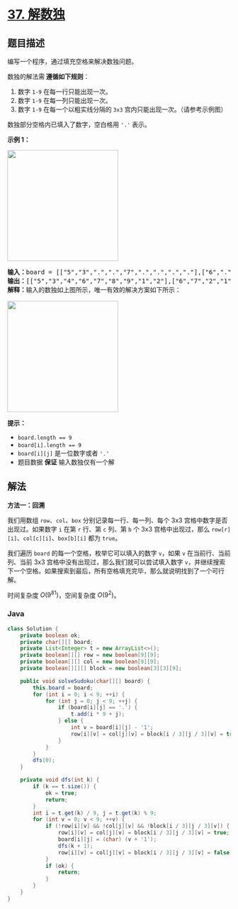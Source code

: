 # [37. 解数独](https://leetcode.cn/problems/sudoku-solver)

## 题目描述

<p>编写一个程序，通过填充空格来解决数独问题。</p>

<p>数独的解法需<strong> 遵循如下规则</strong>：</p>

<ol>
	<li>数字&nbsp;<code>1-9</code>&nbsp;在每一行只能出现一次。</li>
	<li>数字&nbsp;<code>1-9</code>&nbsp;在每一列只能出现一次。</li>
	<li>数字&nbsp;<code>1-9</code>&nbsp;在每一个以粗实线分隔的&nbsp;<code>3x3</code>&nbsp;宫内只能出现一次。（请参考示例图）</li>
</ol>

<p>数独部分空格内已填入了数字，空白格用&nbsp;<code>'.'</code>&nbsp;表示。</p>

<div class="top-view__1vxA">
<div class="original__bRMd">
<div>
<p><strong>示例 1：</strong></p>
<img src="https://gcore.jsdelivr.net/gh/doocs/leetcode@main/solution/0000-0099/0037.Sudoku%20Solver/images/250px-sudoku-by-l2g-20050714svg.png" style="height:250px; width:250px" />
<pre>
<strong>输入：</strong>board = [["5","3",".",".","7",".",".",".","."],["6",".",".","1","9","5",".",".","."],[".","9","8",".",".",".",".","6","."],["8",".",".",".","6",".",".",".","3"],["4",".",".","8",".","3",".",".","1"],["7",".",".",".","2",".",".",".","6"],[".","6",".",".",".",".","2","8","."],[".",".",".","4","1","9",".",".","5"],[".",".",".",".","8",".",".","7","9"]]
<strong>输出：</strong>[["5","3","4","6","7","8","9","1","2"],["6","7","2","1","9","5","3","4","8"],["1","9","8","3","4","2","5","6","7"],["8","5","9","7","6","1","4","2","3"],["4","2","6","8","5","3","7","9","1"],["7","1","3","9","2","4","8","5","6"],["9","6","1","5","3","7","2","8","4"],["2","8","7","4","1","9","6","3","5"],["3","4","5","2","8","6","1","7","9"]]
<strong>解释：</strong>输入的数独如上图所示，唯一有效的解决方案如下所示：

<img src="https://gcore.jsdelivr.net/gh/doocs/leetcode@main/solution/0000-0099/0037.Sudoku%20Solver/images/250px-sudoku-by-l2g-20050714_solutionsvg.png" style="height:250px; width:250px" />
</pre>

<p><strong>提示：</strong></p>

<ul>
	<li><code>board.length == 9</code></li>
	<li><code>board[i].length == 9</code></li>
	<li><code>board[i][j]</code> 是一位数字或者 <code>'.'</code></li>
	<li>题目数据 <strong>保证</strong> 输入数独仅有一个解</li>
</ul>
</div>
</div>
</div>

## 解法

**方法一：回溯**

我们用数组 `row`、`col`、`box` 分别记录每一行、每一列、每个 3x3 宫格中数字是否出现过。如果数字 `i` 在第 `r` 行、第 `c` 列、第 `b` 个 3x3 宫格中出现过，那么 `row[r][i]`、`col[c][i]`、`box[b][i]` 都为 `true`。

我们遍历 `board` 的每一个空格，枚举它可以填入的数字 `v`，如果 `v` 在当前行、当前列、当前 3x3 宫格中没有出现过，那么我们就可以尝试填入数字 `v`，并继续搜索下一个空格。如果搜索到最后，所有空格填充完毕，那么就说明找到了一个可行解。

时间复杂度 $O(9^{81})$，空间复杂度 $O(9^2)$。

### **Java**

```java
class Solution {
    private boolean ok;
    private char[][] board;
    private List<Integer> t = new ArrayList<>();
    private boolean[][] row = new boolean[9][9];
    private boolean[][] col = new boolean[9][9];
    private boolean[][][] block = new boolean[3][3][9];

    public void solveSudoku(char[][] board) {
        this.board = board;
        for (int i = 0; i < 9; ++i) {
            for (int j = 0; j < 9; ++j) {
                if (board[i][j] == '.') {
                    t.add(i * 9 + j);
                } else {
                    int v = board[i][j] - '1';
                    row[i][v] = col[j][v] = block[i / 3][j / 3][v] = true;
                }
            }
        }
        dfs(0);
    }

    private void dfs(int k) {
        if (k == t.size()) {
            ok = true;
            return;
        }
        int i = t.get(k) / 9, j = t.get(k) % 9;
        for (int v = 0; v < 9; ++v) {
            if (!row[i][v] && !col[j][v] && !block[i / 3][j / 3][v]) {
                row[i][v] = col[j][v] = block[i / 3][j / 3][v] = true;
                board[i][j] = (char) (v + '1');
                dfs(k + 1);
                row[i][v] = col[j][v] = block[i / 3][j / 3][v] = false;
            }
            if (ok) {
                return;
            }
        }
    }
}
```
